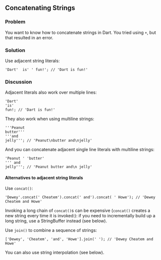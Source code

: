## Concatenating Strings

### Problem

You want to know how to concatenate strings in Dart. You tried using `+`, but
that resulted in an error.

### Solution

Use adjacent string literals:

	'Dart'  is' ' fun!'; // 'Dart is fun!'
	
### Discussion

Adjacent literals also work over multiple lines:

	'Dart'
	'is'
	fun!; // 'Dart is fun!'

They also work when using multiline strings:

	'''Peanut
	butter'''
	'''and
	jelly'''; // 'Peanut\nbutter and\njelly'
	
And you can concatenate adjacent single line literals with multiline strings:

	'Peanut ' 'butter'
	''' and
	jelly'''; // 'Peanut butter and\n jelly'

#### Alternatives to adjacent string literals

Use `concat()`:

	'Dewey'.concat(' Cheatem').concat(' and').concat( ' Howe'); // 'Dewey Cheatem and Howe'

Invoking a long chain of `concat()`s can be expensive (`concat()` creates a
new string every time it is invoked:): if you need to incrementally 
build up a long string, use a StringBuffer instead (see below).

Use `join()` to combine a sequence of strings:

	['Dewey', 'Cheatem', 'and', 'Howe'].join(' '); // 'Dewey Cheatem and Howe'

You can also use string interpolation (see below).
